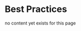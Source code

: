 ﻿[title]: # (Best Practices)
[tags]: # (,)
[priority]: # (10000)

# Best Practices

no content yet exists for this page

